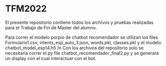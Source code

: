 # TFM2022
El presente repositorio contiene todos los archivos y pruebas realizadas para el Trabajo de Fin de Master del alumno.

Para correr el modelo porpio de chatbot recomendador se utilizan los files Formulario1.csv, intents_esp_auto_3.json, words.pkl, classes.pkl y el modelo chatbot_model_esp14.h5 /n
Con los archivos del repositorio solo se necesitaria correr el py file chatbot_recomendador_final2.py y se generará un display con el cual interactuar con el bot.
